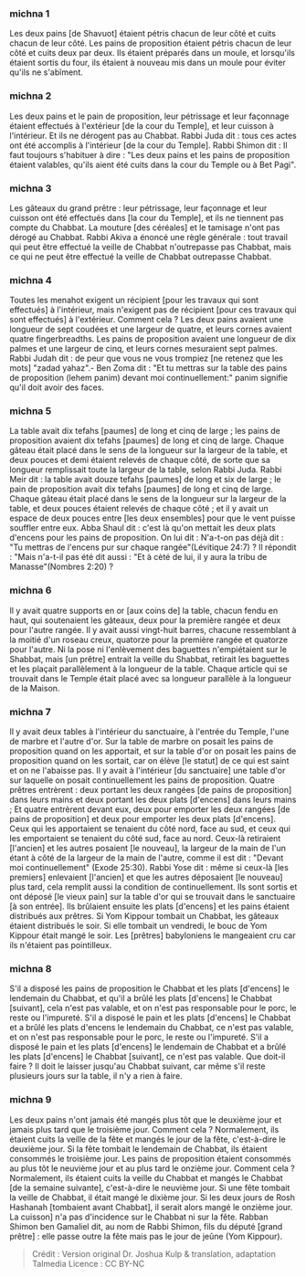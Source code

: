 
### michna 1
Les deux pains [de Shavuot] étaient pétris chacun de leur côté et cuits chacun de leur côté. Les pains de proposition étaient pétris chacun de leur côté et cuits deux par deux. Ils étaient préparés dans un moule, et lorsqu'ils étaient sortis du four, ils étaient à nouveau mis dans un moule pour éviter qu'ils ne s'abîment.

### michna 2
Les deux pains et le pain de proposition, leur pétrissage et leur façonnage étaient effectués à l'extérieur [de la cour du Temple], et leur cuisson à l'intérieur. Et ils ne dérogent pas au Chabbat. Rabbi Juda dit : tous ces actes ont été accomplis à l'intérieur [de la cour du Temple]. Rabbi Shimon dit : Il faut toujours s'habituer à dire : "Les deux pains et les pains de proposition étaient valables, qu'ils aient été cuits dans la cour du Temple ou à Bet Pagi".

### michna 3
Les gâteaux du grand prêtre : leur pétrissage, leur façonnage et leur cuisson ont été effectués dans [la cour du Temple], et ils ne tiennent pas compte du Chabbat. La mouture [des céréales] et le tamisage n'ont pas dérogé au Chabbat. Rabbi Akiva a énoncé une règle générale : tout travail qui peut être effectué la veille de Chabbat n'outrepasse pas Chabbat, mais ce qui ne peut être effectué la veille de Chabbat outrepasse Chabbat.

### michna 4
Toutes les menahot exigent un récipient [pour les travaux qui sont effectués] à l'intérieur, mais n'exigent pas de récipient [pour ces travaux qui sont effectués] à l'extérieur. Comment cela ? Les deux pains avaient une longueur de sept coudées et une largeur de quatre, et leurs cornes avaient quatre fingerbreadths. Les pains de proposition avaient une longueur de dix palmes et une largeur de cinq, et leurs cornes mesuraient sept palmes. Rabbi Judah dit : de peur que vous ne vous trompiez [ne retenez que les mots] "zadad yahaz".- Ben Zoma dit : "Et tu mettras sur la table des pains de proposition (lehem panim) devant moi continuellement:" panim signifie qu'il doit avoir des faces.

### michna 5
La table avait dix tefahs [paumes] de long et cinq de large ; les pains de proposition avaient dix tefahs [paumes] de long et cinq de large. Chaque gâteau était placé dans le sens de la longueur sur la largeur de la table, et deux pouces et demi étaient relevés de chaque côté, de sorte que sa longueur remplissait toute la largeur de la table, selon Rabbi Juda. Rabbi Meir dit : la table avait douze tefahs [paumes] de long et six de large ; le pain de proposition avait dix tefahs [paumes] de long et cinq de large. Chaque gâteau était placé dans le sens de la longueur sur la largeur de la table, et deux pouces étaient relevés de chaque côté ; et il y avait un espace de deux pouces entre [les deux ensembles] pour que le vent puisse souffler entre eux. Abba Shaul dit : c'est là qu'on mettait les deux plats d'encens pour les pains de proposition. On lui dit :  N'a-t-on pas déjà dit : "Tu mettras de l'encens pur sur chaque rangée"(Lévitique 24:7) ? Il répondit : "Mais n'a-t-il pas été dit aussi : "Et à cèté de lui, il y aura la tribu de Manasse"(Nombres 2:20) ?

### michna 6
Il y avait quatre supports en or [aux coins de] la table, chacun fendu en haut, qui soutenaient les gâteaux, deux pour la première rangée et deux pour l'autre rangée. Il y avait aussi vingt-huit barres, chacune ressemblant à la moitié d'un roseau creux, quatorze pour la première rangée et quatorze pour l'autre. Ni la pose ni l'enlèvement des baguettes n'empiétaient sur le Shabbat, mais [un prêtre] entrait la veille du Shabbat, retirait les baguettes et les plaçait parallèlement à la longueur de la table. Chaque article qui se trouvait dans le Temple était placé avec sa longueur parallèle à la longueur de la Maison.

### michna 7
Il y avait deux tables à l'intérieur du sanctuaire, à l'entrée du Temple, l'une de marbre et l'autre d'or. Sur la table de marbre on posait les pains de proposition quand on les apportait, et sur la table d'or on posait les pains de proposition quand on les sortait, car on élève [le statut] de ce qui est saint et on ne l'abaisse pas. Il y avait à l'intérieur [du sanctuaire] une table d'or sur laquelle on posait continuellement les pains de proposition. Quatre prêtres entrèrent : deux portant les deux rangées [de pains de proposition] dans leurs mains et deux portant les deux plats [d'encens] dans leurs mains ; Et quatre entrèrent devant eux, deux pour emporter les deux rangées [de pains de proposition] et deux pour emporter les deux plats [d'encens]. Ceux qui les apportaient se tenaient du côté nord, face au sud, et ceux qui les emportaient se tenaient du côté sud, face au nord. Ceux-là retiraient [l'ancien] et les autres posaient [le nouveau], la largeur de la main de l'un étant à côté de la largeur de la main de l'autre, comme il est dit : "Devant moi continuellement" (Exode 25:30). Rabbi Yose dit : même si ceux-là [les premiers] enlevaient [l'ancien] et que les autres déposaient [le nouveau] plus tard, cela remplit aussi la condition de continuellement. Ils sont sortis et ont déposé [le vieux pain] sur la table d'or qui se trouvait dans le sanctuaire [à son entrée]. Ils brûlaient ensuite les plats [d'encens] et les pains étaient distribués aux prêtres. Si Yom Kippour tombait un Chabbat, les gâteaux étaient distribués le soir. Si elle tombait un vendredi, le bouc de Yom Kippour était mangé le soir. Les [prêtres] babyloniens le mangeaient cru car ils n'étaient pas pointilleux.

### michna 8
S'il a disposé les pains de proposition le Chabbat et les plats [d'encens] le lendemain du Chabbat, et qu'il a brûlé les plats [d'encens] le Chabbat [suivant], cela n'est pas valable, et on n'est pas responsable pour le porc, le reste ou l'impureté. S'il a disposé le pain et les plats [d'encens] le Chabbat et a brûlé les plats d'encens le lendemain du Chabbat, ce n'est pas valable, et on n'est pas responsable pour le porc, le reste ou l'impureté. S'il a disposé le pain et les plats [d'encens] le lendemain de Chabbat et a brûlé les plats [d'encens] le Chabbat [suivant], ce n'est pas valable. Que doit-il faire ? Il doit le laisser jusqu'au Chabbat suivant, car même s'il reste plusieurs jours sur la table, il n'y a rien à faire.

### michna 9
Les deux pains n'ont jamais été mangés plus tôt que le deuxième jour et jamais plus tard que le troisième jour. Comment cela ? Normalement, ils étaient cuits la veille de la fête et mangés le jour de la fête, c'est-à-dire le deuxième jour. Si la fête tombait le lendemain de Chabbat, ils étaient consommés le troisième jour. Les pains de proposition étaient consommés au plus tôt le neuvième jour et au plus tard le onzième jour. Comment cela ? Normalement, ils étaient cuits la veille du Chabbat et mangés le Chabbat [de la semaine suivante], c'est-à-dire le neuvième jour. Si une fête tombait la veille de Chabbat, il était mangé le dixième jour. Si les deux jours de Rosh Hashanah [tombaient avant Chabbat], il serait alors mangé le onzième jour. La cuisson] n'a pas d'incidence sur le Chabbat ni sur la fête. Rabban Shimon ben Gamaliel dit, au nom de Rabbi Shimon, fils du député [grand prêtre] : elle passe outre la fête mais pas le jour de jeûne (Yom Kippour).

>Crédit : Version original Dr. Joshua Kulp & translation, adaptation Talmedia
>Licence : CC BY-NC